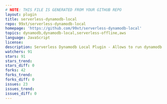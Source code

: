 ```yaml
---
# NOTE: THIS FILE IS GENERATED FROM YOUR GITHUB REPO
layout: plugin
title: serverless-dynamodb-local
repo: 99xt/serverless-dynamodb-local
homepage: 'https://github.com/99xt/serverless-dynamodb-local'
topics: dynamodb,dynamodb-local,serverless-offline,aws
language: JavaScript
license: 
description: Serverless Dynamodb Local Plugin - Allows to run dynamodb locally for serverless
watchers: 91
stars: 91
stars_trend: 
stars_diff: 0
forks: 42
forks_trend: 
forks_diff: 0
issues: 23
issues_trend: 
issues_diff: 0
---
```

